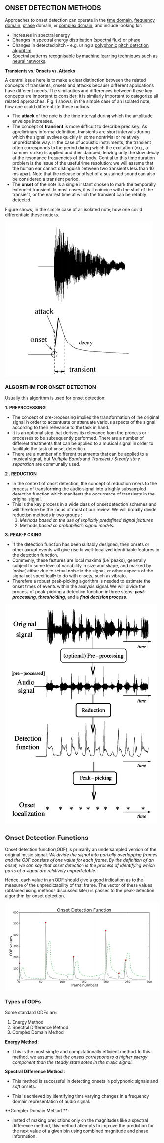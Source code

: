 ## ONSET DETECTION METHODS 

Approaches to onset detection can operate in the [time domain](https://en.wikipedia.org/wiki/Time_domain), [frequency domain](https://en.wikipedia.org/wiki/Frequency_domain), [phase](https://en.wikipedia.org/wiki/Phase_(waves)) domain, or [complex domain](https://en.wikipedia.org/wiki/Complex_plane), and include looking for:

- Increases in spectral energy
- Changes in spectral energy distribution ([spectral flux](https://en.wikipedia.org/wiki/Spectral_flux)) or [phase](https://en.wikipedia.org/wiki/Phase_(waves))
- Changes in detected pitch - e.g. using a [polyphonic](https://en.wikipedia.org/wiki/Polyphony) [pitch detection algorithm](https://en.wikipedia.org/wiki/Pitch_detection_algorithm)
- Spectral patterns recognisable by [machine learning](https://en.wikipedia.org/wiki/Machine_learning) techniques such as [neural networks](https://en.wikipedia.org/wiki/Neural_network).

 **Transients vs. Onsets vs. Attacks**

 A central issue here is to make a clear distinction between the related concepts of transients, onsets and attacks because different applications have different needs. The similarities and differences between these key concepts are important to consider; it is similarly important to categorize all related approaches. Fig. 1 shows, in the simple case of an isolated note, how one could differentiate these notions.

* The **attack** of the note is the time interval during which the amplitude envelope increases.
* The concept of **transient** is more difficult to describe precisely. As apreliminary informal definition, transients are short intervals during which the signal evolves quickly in some nontrivial or relatively unpredictable way. In the case of acoustic instruments, the transient often corresponds to the period during which the excitation (e.g., a hammer strike) is applied and then damped, leaving only the slow decay at the resonance frequencies of the body. Central to this time duration problem is the issue of the useful time resolution: we will assume that the human ear cannot distinguish between two transients less than 10 ms apart. Note that the release or offset of a sustained sound can also be considered a transient period.
* The **onset** of the note is a single instant chosen to mark the temporally extended transient. In most cases, it will coincide with the start of the transient, or the earliest time at which the transient can be reliably detected.

 Figure shows, in the simple case of an isolated note, how one could differentiate these notions.

![fig1](./fig1.png)



### ALGORITHM FOR ONSET DETECTION

Usually this algorithm is used for onset detection:

**1. PREPROCESSING**

- The concept of pre-processing implies the transformation of the original signal in order to accentuate or attenuate various aspects of the signal according to their relevance to the task in hand. 
- It is an optional step that derives its relevance from the process or processes to be subsequently performed. There are a number of different treatments that can be applied to a musical signal in order to facilitate the task of onset detection. 
- There are a number of different treatments that can be applied to a musical signal, but *Multiple Bands* and *Transient / Steady state separation* are communally used.  

**2 . REDUCTION**

- In the context of onset detection, the concept of reduction refers to the process of transforming the audio signal into a highly subsampled detection function which manifests the occurrence of transients in the original signal. 
- This is the key process in a wide class of onset detection schemes and will therefore be the focus of most of our review. We will broadly divide reduction methods in two groups : 
  1. *Methods based on the use of explicitly predefined signal features*
  2. Methods *based on probabilistic signal models.*

**3. PEAK-PICKING**

- If the detection function has been suitably designed, then onsets or other abrupt events will give rise to well-localized identifiable features in the detection function. 
- Commonly, these features are local maxima (i.e. peaks), generally subject to some level of variability in size and shape, and masked by ‘noise’, either due to actual noise in the signal, or other aspects of the signal not specifically to do with onsets, such as vibrato. 
- Therefore a robust peak-picking algorithm is needed to estimate the onset times of events within the analysis signal. We will divide the process of peak-picking a detection function in three steps: ***post-processing***,  ***thresholding***, and a ***final decision process***.

![fig2](./fig2.png)



## Onset Detection Functions 

Onset detection function(ODF) is primarily an undersampled version of the original music signal. *We divide the signal into partially overlapping frames and the ODF consists of one value for each frame. By the definition of an onset, we can say that onset detection is the process of identifying which parts of a signal are relatively unpredictable.* 

Hence, each value in an ODF should give a good indication as to the measure of the unpredictability of that frame. The vector of these values (obtained using methods discussed later) is passed to the peak-detection algorithm for onset detection.

![fig3](./fig3.png)



### Types of ODFs

Some standard ODFs are: 

1. Energy Method
2. Spectral Difference Method
3. Complex Domain Method

**Energy Method** : 

- This is the most simple and computationally efficient method. In this method, we assume that *the onsets correspond to a higher energy component than the steady state notes in the music signal.* 

**Spectral Difference Method** : 

- This method is successful in detecting onsets in polyphonic signals and *soft* onsets.

- This is achieved by identifying time varying changes in a frequency domain representation of audio signal.

**Complex Domain Method **:

- Insted of making predictions only on the magnitudes like a spectral difference method, this method attempts to improve the prediction for the next value of a given bin using combined magnitude and phase information. 

